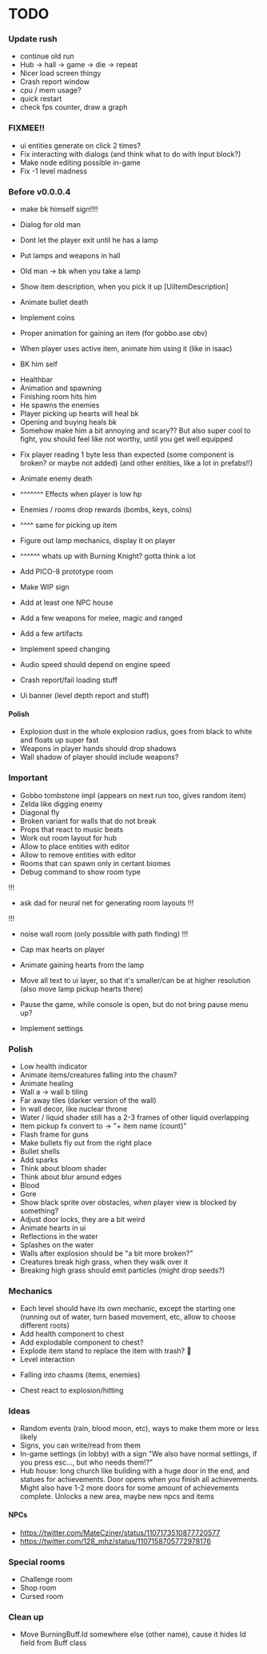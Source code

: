 # TODO

### Update rush

* continue old run
* Hub -> hall -> game -> die -> repeat
* Nicer load screen thingy
* Crash report window
* cpu / mem usage? 
* quick restart
* check fps counter, draw a graph

### FIXMEE!!

* ui entities generate on click 2 times?
* Fix interacting with dialogs (and think what to do with input block?)
* Make node editing possible in-game
* Fix -1 level madness

### Before v0.0.0.4

* make bk himself sign!!!!
* Dialog for old man
* Dont let the player exit until he has a lamp
* Put lamps and weapons in hall
* Old man -> bk when you take a lamp

* Show item description, when you pick it up [UiItemDescription]
* Animate bullet death
* Implement coins
* Proper animation for gaining an item (for gobbo.ase obv)
* When player uses active item, animate him using it (like in isaac)

* BK him self
 + Healthbar
 + Animation and spawning
 + Finishing room hits him
 + He spawns the enemies
 + Player picking up hearts will heal bk
 + Opening and buying heals bk
 + Somehow make him a bit annoying and scary?? But also super cool to fight, you should feel like not worthy, until you get well equipped
 
* Fix player reading 1 byte less than expected (some component is broken? or maybe not added) (and other entities, like a lot in prefabs!!)

* Animate enemy death
* ^^^^^^^ Effects when player is low hp

* Enemies / rooms drop rewards (bombs, keys, coins)

* ^^^^ same for picking up item

* Figure out lamp mechanics, display it on player
* ^^^^^^ whats up with Burning Knight? gotta think a lot

* Add PICO-8 prototype room
* Make WIP sign
* Add at least one NPC house

* Add a few weapons for melee, magic and ranged
* Add a few artifacts

* Implement speed changing
* Audio speed should depend on engine speed

* Crash report/fail loading stuff

* Ui banner (level depth report and stuff)

#### Polish

* Explosion dust in the whole explosion radius, goes from black to white and floats up super fast
* Weapons in player hands should drop shadows
* Wall shadow of player should include weapons?

### Important

* Gobbo tombstone impl (appears on next run too, gives random item)
* Zelda like digging enemy
* Diagonal fly
* Broken variant for walls that do not break
* Props that react to music beats
* Work out room layout for hub
* Allow to place entities with editor
* Allow to remove entities with editor
* Rooms that can spawn only in certant biomes
* Debug command to show room type

!!!
* ask dad for neural net for generating room layouts
!!!

!!!
* noise wall room (only possible with path finding)
!!!

* Cap max hearts on player
* Animate gaining hearts from the lamp
* Move all text to ui layer, so that it's smaller/can be at higher resolution (also move lamp pickup hearts there)
* Pause the game, while console is open, but do not bring pause menu up?
* Implement settings

### Polish

* Low health indicator
* Animate items/creatures falling into the chasm?
* Animate healing
* Wall a -> wall b tiling
* Far away tiles (darker version of the wall)
* In wall decor, like nuclear throne
* Water / liquid shader still has a 2-3 frames of other liquid overlapping
* Item pickup fx convert to -> "+ item name (count)"
* Flash frame for guns
* Make bullets fly out from the right place
* Bullet shells
* Add sparks
* Think about bloom shader
* Think about blur around edges
* Blood
* Gore
* Show black sprite over obstacles, when player view is blocked by something?
* Adjust door locks, they are a bit weird
* Animate hearts in ui
* Reflections in the water
* Splashes on the water
* Walls after explosion should be "a bit more broken?"
* Creatures break high grass, when they walk over it
* Breaking high grass should emit particles (might drop seeds?)

### Mechanics

* Each level should have its own mechanic, except the starting one (running out of water, turn based movement, etc, allow to choose different roots)
* Add health component to chest
* Add explodable component to chest?
* Explode item stand to replace the item with trash? :thinking:
* Level interaction
 + Falling into chasms (items, enemies)
* Chest react to explosion/hitting

### Ideas

* Random events (rain, blood moon, etc), ways to make them more or less likely
* Signs, you can write/read from them
* In-game settings (in lobby) with a sign "We also have normal settings, if you press esc..., but who needs them!?"
* Hub house: long church like building with a huge door in the end, and statues for achievements. Door opens when you finish all achievements. Might also have 1-2 more doors for some amount of achievements complete. Unlocks a new area, maybe new npcs and items

#### NPCs

* https://twitter.com/MateCziner/status/1107173510877720577
* https://twitter.com/128_mhz/status/1107158705772978176

### Special rooms

* Challenge room
* Shop room
* Cursed room

### Clean up

* Move BurningBuff.Id somewhere else (other name), cause it hides Id field from Buff class
